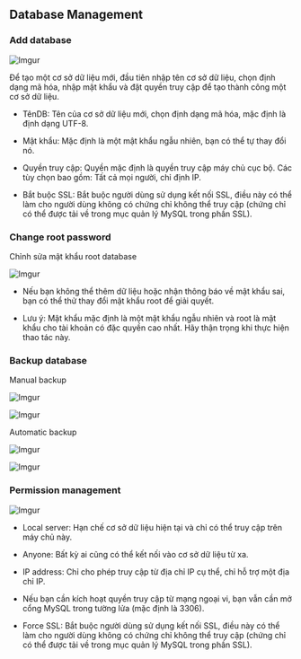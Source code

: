 ## Database Management

### Add database

![Imgur](https://i.imgur.com/q5cHeTf.png)

Để tạo một cơ sở dữ liệu mới, đầu tiên nhập tên cơ sở dữ liệu, chọn định dạng mã hóa, nhập mật khẩu và đặt quyền truy cập để tạo thành công một cơ sở dữ liệu.

- TênDB: Tên của cơ sở dữ liệu mới, chọn định dạng mã hóa, mặc định là định dạng UTF-8.

- Mật khẩu: Mặc định là một mật khẩu ngẫu nhiên, bạn có thể tự thay đổi nó.

- Quyền truy cập: Quyền mặc định là quyền truy cập máy chủ cục bộ. Các tùy chọn bao gồm: Tất cả mọi người, chỉ định IP.

- Bắt buộc SSL: Bắt buộc người dùng sử dụng kết nối SSL, điều này có thể làm cho người dùng không có chứng chỉ không thể truy cập (chứng chỉ có thể được tải về trong mục quản lý MySQL trong phần SSL).

### Change root password
Chỉnh sửa mật khẩu root database

![Imgur](https://i.imgur.com/IT9YEQj.png)

- Nếu bạn không thể thêm dữ liệu hoặc nhận thông báo về mật khẩu sai, bạn có thể thử thay đổi mật khẩu root để giải quyết.

- Lưu ý: Mật khẩu mặc định là một mật khẩu ngẫu nhiên và root là mật khẩu cho tài khoản có đặc quyền cao nhất. Hãy thận trọng khi thực hiện thao tác này.


### Backup database
Manual backup

![Imgur](https://i.imgur.com/safHyc0.png)

![Imgur](https://i.imgur.com/HylMp14.png)

Automatic backup

![Imgur](https://i.imgur.com/aQdqEkK.png)

![Imgur](https://i.imgur.com/wdD5AGT.png)


### Permission management

![Imgur](https://i.imgur.com/IT9YEQj.png)

- Local server: Hạn chế cơ sở dữ liệu hiện tại và chỉ có thể truy cập trên máy chủ này.

- Anyone: Bất kỳ ai cũng có thể kết nối vào cơ sở dữ liệu từ xa.

- IP address: Chỉ cho phép truy cập từ địa chỉ IP cụ thể, chỉ hỗ trợ một địa chỉ IP.

- Nếu bạn cần kích hoạt quyền truy cập từ mạng ngoại vi, bạn vẫn cần mở cổng MySQL trong tường lửa (mặc định là 3306).

- Force SSL: Bắt buộc người dùng sử dụng kết nối SSL, điều này có thể làm cho người dùng không có chứng chỉ không thể truy cập (chứng chỉ có thể được tải về trong mục quản lý MySQL trong phần SSL).





